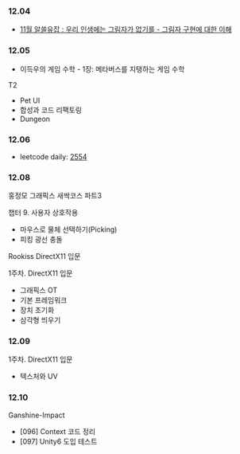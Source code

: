### 12.04

- [11월 알쓸유잡 : 우리 인생에는 그림자가 없기를 - 그림자 구현에 대한 이해](https://www.youtube.com/live/DilZYSNNX6s?si=NUUCipSdXQ6XjUeB)

### 12.05

- 이득우의 게임 수학 - 1장: 메타버스를 지탱하는 게임 수학

T2
- Pet UI
- 합성과 코드 리팩토링
- Dungeon

### 12.06

- leetcode daily: [2554](https://leetcode.com/problems/maximum-number-of-integers-to-choose-from-a-range-i/)

### 12.08


홍정모 그래픽스 새싹코스 파트3

챕터 9. 사용자 상호작용

- 마우스로 물체 선택하기(Picking)
- 피킹 광선 충돌

Rookiss DirectX11 입문

1주차. DirectX11 입문

- 그래픽스 OT
- 기본 프레임워크
- 장치 초기화
- 삼각형 띄우기

### 12.09

1주차. DirectX11 입문

- 텍스처와 UV

### 12.10

Ganshine-Impact

- [096] Context 코드 정리
- [097] Unity6 도입 테스트